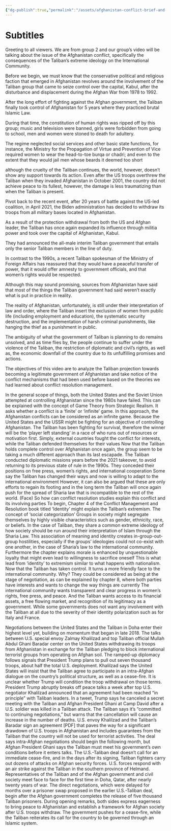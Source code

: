 ```yaml
---
{"dg-publish":true,"permalink":"/assets/afghanistan-conflict-brief-and-theoretical-perspec/is-404-video-project-preparation/subtitles/"}
---
```


# Subtitles

Greeting to all viewers. We are from group 2 and our group’s video will be talking about the issue of the Afghanistan conflict, specifically the consequences of the Taliban’s extreme ideology on the International Community.

Before we begin, we must know that the conservative political and religious faction that emerged in Afghanistan revolves around the involvement of the Taliban group that came to seize control over the capital, Kabul, after the disturbance and displacement during the Afghan War from 1978 to 1992.

After the long effort of fighting against the Afghan government, the Taliban finally took control of Afghanistan for 5 years where they practiced brutal Islamic Law.

During that time, the constitution of human rights was ripped off by this group; music and television were banned, girls were forbidden from going to school, men and women were stoned to death for adultery.

The regime neglected social services and other basic state functions, for instance, the Ministry for the Propagation of Virtue and Prevention of Vice required women to wear the head-to-toe burqa or chadri; and even to the extent that they would jail men whose beards it deemed too short

although the cruelty of the Taliban continues, the world, however, doesn’t show any support towards its action. Even after the US troops overthrew the Taliban when they invaded Afghanistan in October 2001, the country did not achieve peace to its fullest, however, the damage is less traumatizing than when the Taliban is present.

Pivot back to the recent event, after 20 years of battle against the US-led coalition, in April 2021, the Biden administration has decided to withdraw its troops from all military bases located in Afghanistan.

As a result of the protection withdrawal from both the US and Afghan leader, the Taliban has once again expanded its influence through militia power and took over the capital of Afghanistan, Kabul.

They had announced the all-male interim Taliban government that entails only the senior Taliban members in the line of duty.

In contrast to the 1990s, a recent Taliban spokesman of the Ministry of Foreign Affairs has reassured that they would have a peaceful transfer of power, that it would offer amnesty to government officials, and that women’s rights would be respected.

Although this may sound promising, sources from Afghanistan have said that most of the things the Taliban government had said weren’t exactly what is put in practice in reality.

The reality of Afghanistan, unfortunately, is still under their interpretation of law and order, where the Taliban insert the exclusion of women from public life (including employment and education), the systematic security destruction, and the implementation of harsh criminal punishments, like hanging the thief as a punishment in public.

The ambiguity of what the government of Taliban is planning to do remains unsolved, and as time flies by, the people continue to suffer under the violence of the Taliban, the restriction of diplomatic and civil’s rights, as well as, the economic downfall of the country due to its unfulfilling promises and actions.

The objectives of this video are to analyze the Taliban projection towards becoming a legitimate government of Afghanistan and take notice of the conflict mechanisms that had been used before based on the theories we had learned about conflict resolution management.

In the general scope of things, both the United States and the Soviet Union attempted at controlling Afghanistan since the 1980s have failed.
This can be explained with the concept of Game Theory from Strategic Realism.
It asks whether a conflict is a ‘finite’ or ‘infinite’ game.
In this approach, the Afghanistan conflicts can be considered as an infinite game.
Because the United States and the USSR might be fighting for an objective of controlling Afghanistan.
The Taliban has been fighting for survival, therefore the winner will be the ‘player left standing’ in a race of who runs out of resources or motivation first.
Simply, external countries fought the conflict for interests, while the Taliban defended themselves for their values
Now that the Taliban holds complete control over Afghanistan once again, the group seem to be taking a much different approach than its last escapade.
The Taliban conducted diplomatic missions years before the 2021 takeover, to avoid returning to its previous state of rule in the 1990s.
They conceded their positions on free press, women’s rights, and international cooperation
Some say the Taliban has changed their ways and now is willing to adapt to the international environment
However, it can also be argued that these are only efforts to regain its footing and in the long term the Taliban will once again push for the spread of Sharia law that is incompatible to the rest of the world. (Face)
So how can conflict resolution studies explain this conflict and its involving parties
To begin, Chapter 4 of the Conflict Management and Resolution book titled ‘Identity’ might explain the Taliban’s extremism. The concept of ‘social categorization’
Groups in society might segregate themselves by highly visible characteristics such as gender, ethnicity, race, or beliefs.
In the case of Taliban, they share a common extreme ideology of how society should be run around their interpretation of Islam through the Sharia Law.
This association of meaning and identity creates in-group-out-group hostilities, especially if the groups’ ideologies could not co-exist with one another, in the case of Sharia’s law to the international community.
Furthermore the chapter explains morale is enhanced by unquestionable loyalty that might even lead to willingness to sacrifice oneself
This is what lead from ‘identity’ to extremism similar to what happens with nationalism.
Now that the Taliban has taken control. It turns a more friendly face to the international community. Why?
They could be considered as being at the stage of negotiation, as can be explained by chapter 8, where both parties have interests and wants to change the way things are currently
The international community wants transparent and clear progress in women’s rights, free press, and peace.
And the Taliban wants access to its financial assets, a free flowing market, and recognition of its legitimacy as a government.
While some governments does not want any involvement with the Taliban at all due to the severity of their identity polarization such as for Italy and France.

Negotiations between the United States and the Taliban in Doha enter their highest level yet, building on momentum that began in late 2018. The talks between U.S. special envoy Zalmay Khalilzad and top Taliban official Mullah Abdul Ghani Baradar center on the United States withdrawing its troops from Afghanistan in exchange for the Taliban pledging to block international terrorist groups from operating on Afghan soil. The ramped-up diplomacy follows signals that President Trump plans to pull out seven thousand troops, about half the total U.S. deployment. Khalilzad says the United States will insist that the Taliban agree to participate in an intra-Afghan dialogue on the country’s political structure, as well as a cease-fire. It is unclear whether Trump will condition the troop withdrawal on those terms.
President Trump abruptly breaks off peace talks a week after top U.S. negotiator Khalilzad announced that an agreement had been reached “in principle” with Taliban leaders. In a tweet, Trump says he canceled a secret meeting with the Taliban and Afghan President Ghani at Camp David after a U.S. soldier was killed in a Taliban attack. The Taliban says it’s “committed to continuing negotiations,” but warns that the cancellation will cause an increase in the number of deaths.
U.S. envoy Khalilzad and the Taliban’s Baradar sign an agreement [PDF] that paves the way for a significant drawdown of U.S. troops in Afghanistan and includes guarantees from the Taliban that the country will not be used for terrorist activities. The deal says intra-Afghan negotiations should begin the following month, but Afghan President Ghani says the Taliban must meet his government’s own conditions before it enters talks. The U.S.-Taliban deal doesn’t call for an immediate cease-fire, and in the days after its signing, Taliban fighters carry out dozens of attacks on Afghan security forces. U.S. forces respond with an air strike against the Taliban in the southern province of Helmand.
Representatives of the Taliban and of the Afghan government and civil society meet face to face for the first time in Doha, Qatar, after nearly twenty years of war. The direct negotiations, which were delayed for months over a prisoner swap proposed in the earlier U.S.-Taliban deal, begin after the Afghan government completes the release of five thousand Taliban prisoners. During opening remarks, both sides express eagerness to bring peace to Afghanistan and establish a framework for Afghan society after U.S. troops withdraw. The government pushes for a cease-fire, while the Taliban reiterates its call for the country to be governed through an Islamic system.